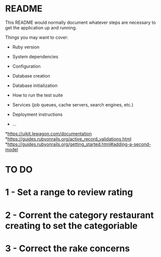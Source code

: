 # README

This README would normally document whatever steps are necessary to get the
application up and running.

Things you may want to cover:

* Ruby version

* System dependencies

* Configuration

* Database creation

* Database initialization

* How to run the test suite

* Services (job queues, cache servers, search engines, etc.)

* Deployment instructions

* ...

*https://uikit.lewagon.com/documentation
*https://guides.rubyonrails.org/active_record_validations.html
*https://guides.rubyonrails.org/getting_started.html#adding-a-second-model


# TO DO
# 1 - Set a range to review rating
# 2 - Corrent the category restaurant creating to set the categoriable
# 3 - Correct the rake concerns
